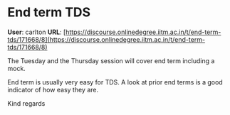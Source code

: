 # End term TDS

**User**: carlton
**URL**: [https://discourse.onlinedegree.iitm.ac.in/t/end-term-tds/171668/8](https://discourse.onlinedegree.iitm.ac.in/t/end-term-tds/171668/8)

The Tuesday and the Thursday session will cover end term including a mock.

End term is usually very easy for TDS. A look at prior end terms is a good indicator of how easy they are.

Kind regards
